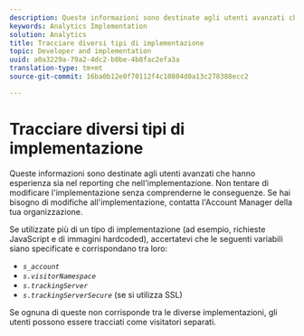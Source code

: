 ```yaml
---
description: Queste informazioni sono destinate agli utenti avanzati che hanno esperienza sia nel reporting che nell'implementazione. Non tentare di modificare l'implementazione senza comprenderne le conseguenze. Se hai bisogno di modifiche all'implementazione, contatta l'Account Manager della tua organizzazione.
keywords: Analytics Implementation
solution: Analytics
title: Tracciare diversi tipi di implementazione
topic: Developer and implementation
uuid: a0a3229a-79a2-4dc2-b0be-4b8fac2efa3a
translation-type: tm+mt
source-git-commit: 16ba0b12e0f70112f4c10804d0a13c278388ecc2

---
```



# Tracciare diversi tipi di implementazione

Queste informazioni sono destinate agli utenti avanzati che hanno esperienza sia nel reporting che nell'implementazione. Non tentare di modificare l'implementazione senza comprenderne le conseguenze. Se hai bisogno di modifiche all'implementazione, contatta l'Account Manager della tua organizzazione.

Se utilizzate più di un tipo di implementazione (ad esempio, richieste JavaScript e di immagini hardcoded), accertatevi che le seguenti variabili siano specificate e corrispondano tra loro:

* *`s_account`*
* *`s.visitorNamespace`*
* *`s.trackingServer`*
* *`s.trackingServerSecure`* (se si utilizza SSL)

Se ognuna di queste non corrisponde tra le diverse implementazioni, gli utenti possono essere tracciati come visitatori separati.
